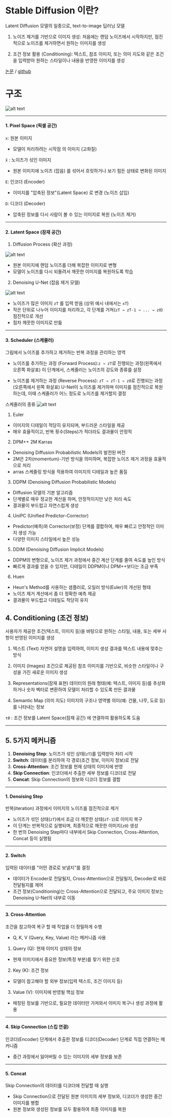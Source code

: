 # Stable Diffusion 이란?

Latent Diffusion 모델의 일종으로, text-to-image 딥러닝 모델

1. 노이즈 제거를 기반으로 이미지 생성:
처음에는 랜덤 노이즈에서 시작하지만, 점진적으로 노이즈를 제거하면서 원하는 이미지를 생성

2. 조건 정보 활용 (Conditioning):
텍스트, 참조 이미지, 또는 의미 지도와 같은 조건을 입력받아 원하는 스타일이나 내용을 반영한 이미지를 생성


[논문](https://arxiv.org/abs/2112.10752)    /   [github](https://github.com/CompVis/stable-diffusion)


# 구조

![alt text](image/image01.png)


---

#### 1. Pixel Space (픽셀 공간)

`x`: 원본 이미지

- 모델이 처리하려는 시작점 의 이미지 (고화질)

`x̃` : 노이즈가 섞인 이미지

- 원본 이미지에 노이즈 (잡음) 를 섞어서 흐릿하거나 보기 힘든 상태로 변화된 이미지

`E`: 인코더 (Encoder)

- 이미지를 "압축된 정보"(Latent Space) 로 변경 (노이즈 삽입)

`D`: 디코더 (Decoder)

- 압축된 정보를 다시 사람이 볼 수 있는 이미지로 복원 (노이즈 제거)


---

#### 2. Latent Space (잠재 공간)

1. Diffusion Process (확산 과정)

![alt text](image/image02.png)

- 원본 이미지에 랜덤 노이즈를 더해 복잡한 이미지로 변형
- 모델이 노이즈를 다시 되돌려서 깨끗한 이미지를 복원하도록 학습


2. Denoising U-Net (잡음 제거 모델)

![alt text](image/image03.png)



- 노이즈가 많은 이미지 `zT` 를 입력 받음 (상위 예시 내에서는 `xT`)
- 작은 단위로 나누어 이미지를 처리하고, 각 단계를 거쳐(`zT → zT-1 → ... → z0`) 점진적으로 개선
- 점차 깨끗한 이미지로 만듦
---

#### 3. Scheduler (스케줄러)

그림에서 노이즈를 추가하고 제거하는 반복 과정을 관리하는 영역

- 노이즈를 추가하는 과정 (Forward Process):`z → zT`로 진행되는 과정(왼쪽에서 오른쪽 화살표)
이 단계에서, 스케줄러는 노이즈의 강도와 종류를 설정

- 노이즈를 제거하는 과정 (Reverse Process): `zT → zT-1 → z0`로 진행되는 과정(오른쪽에서 왼쪽 화살표)
U-Net이 노이즈를 제거하며 이미지를 점진적으로 복원하는데, 이때 스케줄러가 어느 정도로 노이즈를 제거할지 결정

스케줄러의 종류
![alt text](image/image04.png)

1. Euler
- 이미지의 디테일이 적당히 유지되며, 부드러운 스타일을 제공
- 매우 효율적이고, 반복 횟수(Steps)가 적더라도 결과물이 안정적

2. DPM++ 2M Karras
- Denoising Diffusion Probabilistic Models의 발전된 버전
- 2M은 2차(momentum)-기반 방식을 의미하며, 복잡한 노이즈 제거 과정을 효율적으로 처리
- arras 스케줄링 방식을 적용하여 이미지의 디테일과 높은 품질

3. DDPM (Denoising Diffusion Probabilistic Models)
- Diffusion 모델의 기본 알고리즘
- 단계별로 매우 정교한 계산을 하며, 안정적이지만 낮은 처리 속도
- 결과물이 부드럽고 자연스럽게 생성

4. UniPC (Unified Predictor-Corrector)
- Predictor(예측)와 Corrector(보정) 단계를 결합하여, 매우 빠르고 안정적인 이미지 생성 가능
- 다양한 이미지 스타일에서 높은 성능

5. DDIM (Denoising Diffusion Implicit Models)
- DDPM의 변형으로, 노이즈 제거 과정에서 중간 계산 단계를 줄여 속도를 높인 방식
- 빠르게 결과를 얻을 수 있지만, 디테일이 DDPM이나 DPM++보다는 조금 부족

6. Huen
- Heun's Method를 사용하는 샘플러로, 오일러 방식(Euler)의 개선된 형태
- 노이즈 제거 계산에서 좀 더 정확한 예측 제공
- 결과물이 부드럽고 디테일도 적당히 유지

## 4. Conditioning (조건 정보)

사용자가 제공한 조건(텍스트, 이미지 등)을 바탕으로 원하는 스타일, 내용, 또는 세부 사항이 반영된 이미지를 생성


1. 텍스트 (Text)
자연어 설명을 입력하여, 이미지 생성 결과를 텍스트 내용에 맞추는 방식

2. 이미지 (Images)
조건으로 제공된 참조 이미지를 기반으로, 비슷한 스타일이나 구성을 가진 새로운 이미지 생성

3. Representations(잠재 표현)
데이터의 원래 형태(예: 텍스트, 이미지 등)를 추상화하거나 숫자 벡터로 변환하여 모델이 처리할 수 있도록 만든 결과물

4. Semantic Map (의미 지도)
이미지의 구조나 영역별 의미(예: 건물, 나무, 도로 등)를 나타내는 정보


`τθ` : 조건 정보를 Latent Space(잠재 공간) 에 연결하여 활용하도록 도움



---

## 5. 5가지 메커니즘

1. **Denoising Step**: 노이즈가 섞인 상태(`zT`)를 입력받아 처리 시작
2. **Switch**: 데이터를 분리하여 각 경로(조건 정보, 이미지 정보)로 전달
3. **Cross-Attention**: 조건 정보를 현재 상태의 이미지에 반영
4. **Skip Connection**: 인코더에서 추출한 세부 정보를 디코더로 전달
5. **Concat**: Skip Connection의 정보와 디코더 정보를 결합

---

#### 1. Denoising Step

반복(iteration) 과정에서 이미지의 노이즈를 점진적으로 제거

- 노이즈가 섞인 상태(`zT`)에서 조금 더 깨끗한 상태(`zT-1`)로 이미지 복구
- 이 단계는 반복적으로 실행되며, 최종적으로 깨끗한 이미지(`z0`) 생성
- 한 번의 Denoising Step마다 내부에서 Skip Connection, Cross-Attention, Concat 등이 실행됨

---

#### 2. Switch

입력된 데이터를 "어떤 경로로 보낼지"를 결정

- 데이터가 Encoder로 전달될지, Cross-Attention으로 전달될지, Decoder로 바로 전달될지를 제어
- 조건 정보(Conditioning)는 Cross-Attention으로 전달되고, 주요 이미지 정보는 Denoising U-Net의 내부로 이동

---

#### 3. Cross-Attention

조건을 참고하여 복구 할 때 작업을 더 정밀하게 수행

- Q, K, V (Query, Key, Value) 라는 메커니즘 사용

1)  Query (Q): 현재 이미지 상태의 정보
- 현재 이미지에서 중요한 정보(특정 부분)를 찾기 위한 신호

2)  Key (K): 조건 정보
- 모델이 참고해야 할 외부 정보(입력 텍스트, 조건 이미지 등)

3)  Value (V): 이미지에 반영될 핵심 정보
- 매칭된 정보를 기반으로, 필요한 데이터만 가져와서 이미지 복구나 생성 과정에 활용

---

#### 4. Skip Connection (스킵 연결)

인코더(Encoder) 단계에서 추출한 정보를 디코더(Decoder) 단계로 직접 연결하는 메커니즘

- 중간 과정에서 잃어버릴 수 있는 이미지의 세부 정보를 보존

---

#### 5. Concat

Skip Connection의 데이터를 디코더에 전달할 때 실행

- Skip Connection으로 전달된 원본 이미지의 세부 정보와, 디코더가 생성한 중간 이미지를 병합
- 원본 정보와 생성된 정보를 모두 활용하여 최종 이미지를 복원


